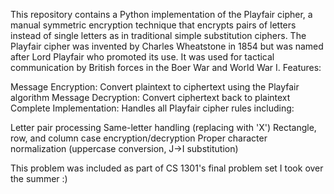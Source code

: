 This repository contains a Python implementation of the Playfair cipher, a manual symmetric encryption technique that encrypts pairs of letters instead of single letters as in traditional simple substitution ciphers.
The Playfair cipher was invented by Charles Wheatstone in 1854 but was named after Lord Playfair who promoted its use. It was used for tactical communication by British forces in the Boer War and World War I.
Features:

Message Encryption: Convert plaintext to ciphertext using the Playfair algorithm
Message Decryption: Convert ciphertext back to plaintext
Complete Implementation: Handles all Playfair cipher rules including:

Letter pair processing
Same-letter handling (replacing with 'X')
Rectangle, row, and column case encryption/decryption
Proper character normalization (uppercase conversion, J→I substitution)

This problem was included as part of CS 1301's final problem set I took over the summer :)
